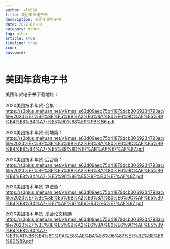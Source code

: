 ```yaml
---
author: xlc520
title: 美团年货电子书
description: 美团年货电子书
date: 2022-02-08
category: other
tag: other
article: true
timeline: true
icon: 
password: 
---
```

# 美团年货电子书



美团年货电子书下载地址：

2020美团技术年货-合集：https://s3plus.meituan.net/v1/mss_e63d09aec75b41879dcb3069234793ac/file/2020%E7%BE%8E%E5%9B%A2%E6%8A%80%E6%9C%AF%E5%B9%B4%E8%B4%A7-%E5%90%88%E9%9B%86.pdf

2020美团技术年货-前端篇：https://s3plus.meituan.net/v1/mss_e63d09aec75b41879dcb3069234793ac/file/2020%E7%BE%8E%E5%9B%A2%E6%8A%80%E6%9C%AF%E5%B9%B4%E8%B4%A7-%E5%89%8D%E7%AB%AF%E7%AF%87.pdf

2020美团技术年货-后台篇：https://s3plus.meituan.net/v1/mss_e63d09aec75b41879dcb3069234793ac/file/2020%E7%BE%8E%E5%9B%A2%E6%8A%80%E6%9C%AF%E5%B9%B4%E8%B4%A7-%E5%90%8E%E5%8F%B0%E7%AF%87.pdf

2020美团技术年货-算法篇：https://s3plus.meituan.net/v1/mss_e63d09aec75b41879dcb3069234793ac/file/2020%E7%BE%8E%E5%9B%A2%E6%8A%80%E6%9C%AF%E5%B9%B4%E8%B4%A7-%E7%AE%97%E6%B3%95%E7%AF%87.pdf

2020美团技术年货-顶会论文精选：https://s3plus.meituan.net/v1/mss_e63d09aec75b41879dcb3069234793ac/file/2020%E7%BE%8E%E5%9B%A2%E6%8A%80%E6%9C%AF%E5%B9%B4%E8%B4%A7-%E9%A1%B6%E4%BC%9A%E8%AE%BA%E6%96%87%E7%B2%BE%E9%80%89.pdf